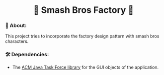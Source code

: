<h1 align="center">
🔨  Smash Bros Factory  🔨 
</h1>

### 🤔 About:
This project tries to incorporate the factory design pattern with smash bros characters.

### 🛠️ Dependencies:
- The [ACM Java Task Force library](https://cs.stanford.edu/people/eroberts/jtf/) for the GUI objects of the application.

